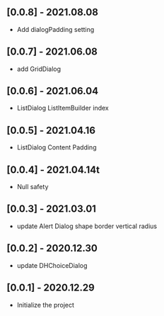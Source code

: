 ## [0.0.8] - 2021.08.08

- Add dialogPadding setting

## [0.0.7] - 2021.06.08

- add GridDialog

## [0.0.6] - 2021.06.04

- ListDialog ListItemBuilder index

## [0.0.5] - 2021.04.16

- ListDialog Content Padding

## [0.0.4] - 2021.04.14t

- Null safety

## [0.0.3] - 2021.03.01 

- update Alert Dialog shape border vertical radius 


## [0.0.2] - 2020.12.30 

- update DHChoiceDialog 


## [0.0.1] - 2020.12.29 

- Initialize the project
